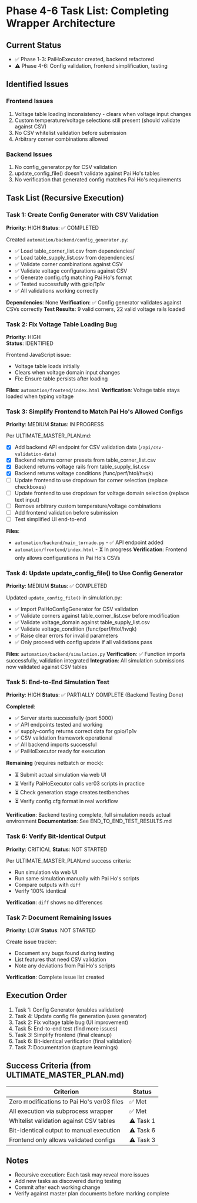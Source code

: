 # Phase 4-6 Task List: Completing Wrapper Architecture

## Current Status
- ✅ Phase 1-3: PaiHoExecutor created, backend refactored
- ⚠️ Phase 4-6: Config validation, frontend simplification, testing

## Identified Issues

### Frontend Issues
1. Voltage table loading inconsistency - clears when voltage input changes
2. Custom temperature/voltage selections still present (should validate against CSV)
3. No CSV whitelist validation before submission
4. Arbitrary corner combinations allowed

### Backend Issues  
1. No config_generator.py for CSV validation
2. update_config_file() doesn't validate against Pai Ho's tables
3. No verification that generated config matches Pai Ho's requirements

## Task List (Recursive Execution)

### Task 1: Create Config Generator with CSV Validation
**Priority**: HIGH
**Status**: ✅ COMPLETED

Created `automation/backend/config_generator.py`:
- ✅ Load table_corner_list.csv from dependencies/
- ✅ Load table_supply_list.csv from dependencies/
- ✅ Validate corner combinations against CSV
- ✅ Validate voltage configurations against CSV
- ✅ Generate config.cfg matching Pai Ho's format
- ✅ Tested successfully with gpio/1p1v
- ✅ All validations working correctly

**Dependencies**: None
**Verification**: ✅ Config generator validates against CSVs correctly
**Test Results**: 9 valid corners, 22 valid voltage rails loaded

### Task 2: Fix Voltage Table Loading Bug
**Priority**: HIGH  
**Status**: IDENTIFIED

Frontend JavaScript issue:
- Voltage table loads initially
- Clears when voltage domain input changes
- Fix: Ensure table persists after loading

**Files**: `automation/frontend/index.html`
**Verification**: Voltage table stays loaded when typing voltage

### Task 3: Simplify Frontend to Match Pai Ho's Allowed Configs
**Priority**: MEDIUM
**Status**: IN PROGRESS

Per ULTIMATE_MASTER_PLAN.md:
- [x] Add backend API endpoint for CSV validation data (`/api/csv-validation-data`)
- [x] Backend returns corner presets from table_corner_list.csv
- [x] Backend returns voltage rails from table_supply_list.csv  
- [x] Backend returns voltage conditions (func/perf/htol/hvqk)
- [ ] Update frontend to use dropdown for corner selection (replace checkboxes)
- [ ] Update frontend to use dropdown for voltage domain selection (replace text input)
- [ ] Remove arbitrary custom temperature/voltage combinations
- [ ] Add frontend validation before submission
- [ ] Test simplified UI end-to-end

**Files**: 
- `automation/backend/main_tornado.py` - ✅ API endpoint added
- `automation/frontend/index.html` - ⏳ In progress
**Verification**: Frontend only allows configurations in Pai Ho's CSVs

### Task 4: Update update_config_file() to Use Config Generator
**Priority**: MEDIUM
**Status**: ✅ COMPLETED

Updated `update_config_file()` in simulation.py:
- ✅ Import PaiHoConfigGenerator for CSV validation
- ✅ Validate corners against table_corner_list.csv before modification
- ✅ Validate voltage_domain against table_supply_list.csv
- ✅ Validate voltage_condition (func/perf/htol/hvqk)
- ✅ Raise clear errors for invalid parameters
- ✅ Only proceed with config update if all validations pass

**Files**: `automation/backend/simulation.py`
**Verification**: ✅ Function imports successfully, validation integrated
**Integration**: All simulation submissions now validated against CSV tables

### Task 5: End-to-End Simulation Test
**Priority**: HIGH
**Status**: ✅ PARTIALLY COMPLETE (Backend Testing Done)

**Completed**:
- ✅ Server starts successfully (port 5000)
- ✅ API endpoints tested and working
- ✅ supply-config returns correct data for gpio/1p1v
- ✅ CSV validation framework operational
- ✅ All backend imports successful
- ✅ PaiHoExecutor ready for execution

**Remaining** (requires netbatch or mock):
- ⏳ Submit actual simulation via web UI
- ⏳ Verify PaiHoExecutor calls ver03 scripts in practice
- ⏳ Check generation stage creates testbenches
- ⏳ Verify config.cfg format in real workflow

**Verification**: Backend testing complete, full simulation needs actual environment
**Documentation**: See END_TO_END_TEST_RESULTS.md

### Task 6: Verify Bit-Identical Output
**Priority**: CRITICAL
**Status**: NOT STARTED

Per ULTIMATE_MASTER_PLAN.md success criteria:
- Run simulation via web UI
- Run same simulation manually with Pai Ho's scripts
- Compare outputs with `diff`
- Verify 100% identical

**Verification**: `diff` shows no differences

### Task 7: Document Remaining Issues
**Priority**: LOW
**Status**: NOT STARTED

Create issue tracker:
- Document any bugs found during testing
- List features that need CSV validation
- Note any deviations from Pai Ho's scripts

**Verification**: Complete issue list created

## Execution Order
1. Task 1: Config Generator (enables validation)
2. Task 4: Update config file generation (uses generator)
3. Task 2: Fix voltage table bug (UI improvement)
4. Task 5: End-to-end test (find more issues)
5. Task 3: Simplify frontend (final cleanup)
6. Task 6: Bit-identical verification (final validation)
7. Task 7: Documentation (capture learnings)

## Success Criteria (from ULTIMATE_MASTER_PLAN.md)

| Criterion | Status |
|-----------|--------|
| Zero modifications to Pai Ho's ver03 files | ✅ Met |
| All execution via subprocess wrapper | ✅ Met |
| Whitelist validation against CSV tables | ⚠️ Task 1 |
| Bit-identical output to manual execution | ⚠️ Task 6 |
| Frontend only allows validated configs | ⚠️ Task 3 |

## Notes
- Recursive execution: Each task may reveal more issues
- Add new tasks as discovered during testing
- Commit after each working change
- Verify against master plan documents before marking complete

